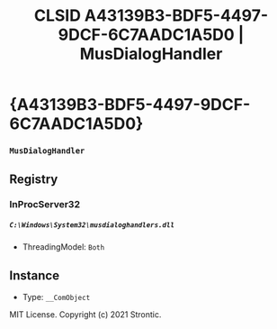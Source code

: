 ﻿---
title: "CLSID A43139B3-BDF5-4497-9DCF-6C7AADC1A5D0 | MusDialogHandler"
excerpt: What is COM-Object CLSID A43139B3-BDF5-4497-9DCF-6C7AADC1A5D0?
---

# {A43139B3-BDF5-4497-9DCF-6C7AADC1A5D0}

### `MusDialogHandler`

## Registry


### InProcServer32

##### `C:\Windows\System32\musdialoghandlers.dll`
* ThreadingModel: `Both`

## Instance

* Type: `__ComObject`

MIT License. Copyright (c) 2021 Strontic.



